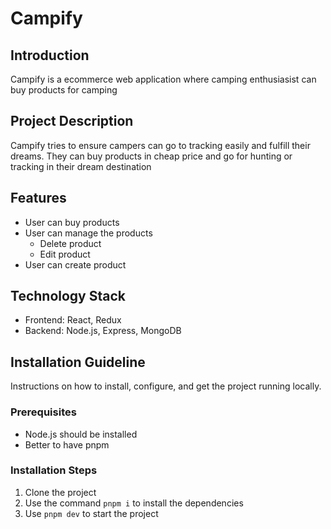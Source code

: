 # Campify

## Introduction

Campify is a ecommerce web application where camping enthusiasist can buy products for camping

## Project Description

Campify tries to ensure campers can go to tracking easily and fulfill their dreams. They can buy products in cheap price and go for hunting or tracking in their dream destination

## Features

- User can buy products
- User can manage the products
  - Delete product
  - Edit product
- User can create product

## Technology Stack

- Frontend: React, Redux
- Backend: Node.js, Express, MongoDB

## Installation Guideline

Instructions on how to install, configure, and get the project running locally.

### Prerequisites

- Node.js should be installed
- Better to have pnpm

### Installation Steps

1. Clone the project
2. Use the command `pnpm i` to install the dependencies
3. Use `pnpm dev` to start the project
